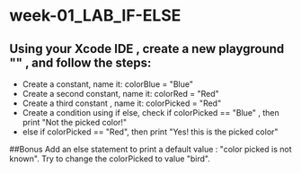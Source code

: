 # week-01_LAB_IF-ELSE

## Using your Xcode IDE , create a new playground "" , and follow the steps:

- Create a  constant, name it: colorBlue = "Blue"
- Create a second constant, name it: colorRed = "Red"
- Create a third constant , name it: colorPicked = "Red"
- Create a condition using if else, check if colorPicked == "Blue" , then print "Not the picked color!"
- else if colorPicked == "Red", then print "Yes! this is the picked color"


##Bonus
Add an else statement to print a default value : "color picked is not known". Try to change the colorPicked to value "bird".
